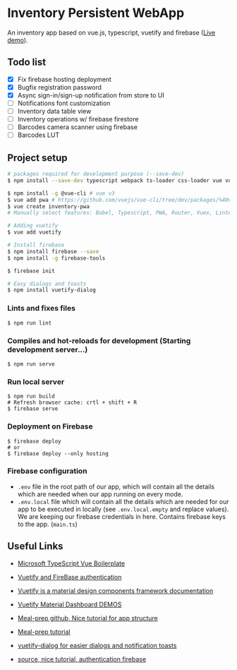 # Inventory Persistent WebApp
An inventory app based on vue.js, typescript, vuetify and firebase ([Live demo](https://invpwa.firebaseapp.com/)).

## Todo list
- [X] Fix firebase hosting deployment
- [X] Bugfix registration password
- [X] Async sign-in/sign-up notification from store to UI
- [ ] Notifications font customization
- [ ] Inventory data table view
- [ ] Inventory operations w/ firebase firestore
- [ ] Barcodes camera scanner using firebase
- [ ] Barcodes LUT

## Project setup
<!-- Already done. -->

<!-- ## Screenshot -->
<!-- ![alt text](./screenshot/login.png)
*Login page*

|<img src="screenshot/login.png" width="250">|
|:--:| 
| *Login page* |

![alttext](screenshot/login.png "Login page") -->

<!-- <p>
    <img src="screenshot/login.png" alt="Login page"/>
    <br>
    <em>Login page</em>
</p> -->

<!-- Webpack is a module bundler for Javascript applications
Vuex: state manager -->

``` bash
# packages required for development purpose (--save-dev)
$ npm install --save-dev typescript webpack ts-loader css-loader vue vue-loader vue-template-compiler

$ npm install -g @vue-cli # vue v3
$ vue add pwa # https://github.com/vuejs/vue-cli/tree/dev/packages/%40vue/cli-plugin-pwa#installing-in-an-already-created-project
$ vue create inventory-pwa
# Manually select features: Babel, Typescript, PWA, Router, Vuex, Linter=PrettierOnSave, config in package.json

# Adding vuetify
$ vue add vuetify

# Install firebase
$ npm install firebase --save
$ npm install -g firebase-tools

$ firebase init

# Easy dialogs and toasts
$ npm install vuetify-dialog
```

### Lints and fixes files
``` nash
$ npm run lint
```

### Compiles and hot-reloads for development (Starting development server...)
```
$ npm run serve 
```

### Run local server
```
$ npm run build
# Refresh browser cache: crtl + shift + R
$ firebase serve
```
### Deployment on Firebase
```
$ firebase deploy
# or
$ firebase deploy --only hosting
```

### Firebase configuration
- `.env` file in the root path of our app, which will contain all the details which are needed when our app running on every mode.
- `.env.local` file which will contain all the details which are needed for our app to be executed in locally (see `.env.local.empty` and replace values). We are keeping our firebase credentials in here. Contains firebase keys to the app. (`main.ts`)


<!-- ## Debugging in VS Code (see [here](https://github.com/nordprojects/vue-ts-fire-template))

- Install the 'Debugger for Chrome' plugin.
- Ensure the dev server is running at port 8080.
- Type `debugger;` in the code where you want to break.
- In the debugger panel, start the `vuejs: chrome` configuration -->

<!-- 
```
$ npm install material-icon
$ npm install material-icons

# install ICONS locally using yarn or npm. Keep in mind that this is not an official google repository and may not receive updates
$ npm install material-design-icons-iconfont -D
``` -->





## Useful Links
- [Microsoft TypeScript Vue Boilerplate](https://github.com/Microsoft/TypeScript-Vue-Starter)
- [Vuetify and FireBase authentication](https://www.freecodecamp.org/news/how-to-build-a-spa-using-vue-js-vuex-vuetify-and-firebase-adding-authentication-with-firebase-d9932d1e4365/)
- [Vuetify is a material design components framework documentation](https://vuetifyjs.com/en/getting-started/quick-start)
- [Vuetify Material Dashboard DEMOS](https://demos.creative-tim.com/vuetify-material-dashboard/documentation/#getting-started)
- [Meal-prep github, Nice tutorial for app structure](https://github.com/ratracegrad/meal-prep)
- [Meal-prep tutorial](https://medium.com/js-dojo/how-to-build-a-single-page-application-using-vue-js-vuex-vuetify-and-firebase-838b40721a07)
- [vuetify-dialog for easier dialogs and notification toasts](https://github.com/yariksav/vuetify-dialog)

- [source, nice tutorial, authentication firebase](https://medium.com/javascript-in-plain-english/how-to-implement-a-showcase-web-app-in-vue-js-with-firebase-and-register-functionality-part-1-992089d17828)

